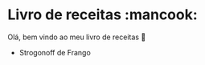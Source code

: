 # Livro de receitas :mancook:

Olá, bem vindo ao meu livro de receitas :wave:

 - Strogonoff de Frango

